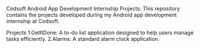 Codsoft Android App Development Internship Projects:
This repository contains the projects developed during my Android app development internship at Codsoft.

Projects
1.GetItDone: A to-do list application designed to help users manage tasks efficiently.
2.Alarms: A standard alarm clock application.

